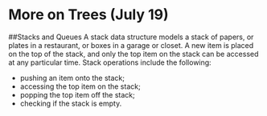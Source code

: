 More on Trees (July 19)
===

##Stacks and Queues
A stack data structure models a stack of papers, or plates in a restaurant, or boxes in a garage or closet. A new item is placed on the top of the stack, and only the top item on the stack can be accessed at any particular time. Stack operations include the following:
+ pushing an item onto the stack;
+ accessing the top item on the stack;
+ popping the top item off the stack;
+ checking if the stack is empty.

